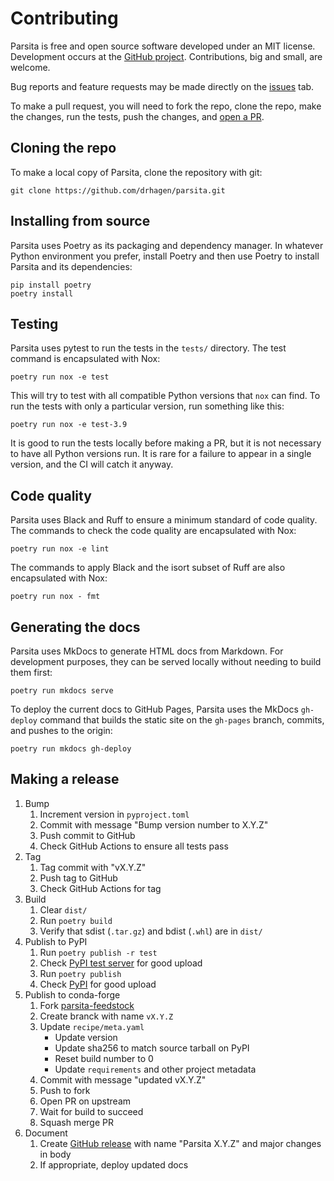 # Contributing

Parsita is free and open source software developed under an MIT license. Development occurs at the [GitHub project](https://github.com/drhagen/parsita). Contributions, big and small, are welcome.

Bug reports and feature requests may be made directly on the [issues](https://github.com/drhagen/parsita/issues) tab.

To make a pull request, you will need to fork the repo, clone the repo, make the changes, run the tests, push the changes, and [open a PR](https://github.com/drhagen/parsita/pulls).

## Cloning the repo

To make a local copy of Parsita, clone the repository with git:

```shell
git clone https://github.com/drhagen/parsita.git
```

## Installing from source

Parsita uses Poetry as its packaging and dependency manager. In whatever Python environment you prefer, install Poetry and then use Poetry to install Parsita and its dependencies:

```shell
pip install poetry
poetry install
```

## Testing

Parsita uses pytest to run the tests in the `tests/` directory. The test command is encapsulated with Nox:

```shell
poetry run nox -e test
```

This will try to test with all compatible Python versions that `nox` can find. To run the tests with only a particular version, run something like this:

```shell
poetry run nox -e test-3.9
```

It is good to run the tests locally before making a PR, but it is not necessary to have all Python versions run. It is rare for a failure to appear in a single version, and the CI will catch it anyway. 

## Code quality

Parsita uses Black and Ruff to ensure a minimum standard of code quality. The commands to check the code quality are encapsulated with Nox:

```shell
poetry run nox -e lint
```

The commands to apply Black and the isort subset of Ruff are also encapsulated with Nox:

```shell
poetry run nox - fmt
```

## Generating the docs

Parsita uses MkDocs to generate HTML docs from Markdown. For development purposes, they can be served locally without needing to build them first:

```shell
poetry run mkdocs serve
```

To deploy the current docs to GitHub Pages, Parsita uses the MkDocs `gh-deploy` command that builds the static site on the `gh-pages` branch, commits, and pushes to the origin:

```shell
poetry run mkdocs gh-deploy
```

## Making a release

1. Bump
    1. Increment version in `pyproject.toml`
    2. Commit with message "Bump version number to X.Y.Z"
    3. Push commit to GitHub
    4. Check GitHub Actions to ensure all tests pass
2. Tag
    1. Tag commit with "vX.Y.Z"
    2. Push tag to GitHub
    3. Check GitHub Actions for tag
3. Build
    1. Clear `dist/`
    2. Run `poetry build`
    3. Verify that sdist (`.tar.gz`) and bdist (`.whl`) are in `dist/`
4. Publish to PyPI
    1. Run `poetry publish -r test`
    2. Check [PyPI test server](https://test.pypi.org/project/parsita/) for good upload
    3. Run `poetry publish`
    4. Check [PyPI](https://pypi.org/project/parsita/) for good upload
5. Publish to conda-forge
    1. Fork [parsita-feedstock](https://github.com/conda-forge/parsita-feedstock)
    2. Create branck with name `vX.Y.Z`
    3. Update `recipe/meta.yaml`
        * Update version
        * Update sha256 to match source tarball on PyPI
        * Reset build number to 0
        * Update `requirements` and other project metadata
    4. Commit with message "updated vX.Y.Z"
    5. Push to fork
    6. Open PR on upstream
    7. Wait for build to succeed
    8. Squash merge PR
6. Document
    1. Create [GitHub release](https://github.com/drhagen/parsita/releases) with name "Parsita X.Y.Z" and major changes in body
    2. If appropriate, deploy updated docs
